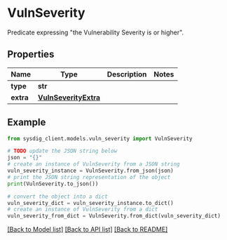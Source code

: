 # VulnSeverity

Predicate expressing \"the Vulnerability Severity is <level> or higher\". 

## Properties

Name | Type | Description | Notes
------------ | ------------- | ------------- | -------------
**type** | **str** |  | 
**extra** | [**VulnSeverityExtra**](VulnSeverityExtra.md) |  | 

## Example

```python
from sysdig_client.models.vuln_severity import VulnSeverity

# TODO update the JSON string below
json = "{}"
# create an instance of VulnSeverity from a JSON string
vuln_severity_instance = VulnSeverity.from_json(json)
# print the JSON string representation of the object
print(VulnSeverity.to_json())

# convert the object into a dict
vuln_severity_dict = vuln_severity_instance.to_dict()
# create an instance of VulnSeverity from a dict
vuln_severity_from_dict = VulnSeverity.from_dict(vuln_severity_dict)
```
[[Back to Model list]](../README.md#documentation-for-models) [[Back to API list]](../README.md#documentation-for-api-endpoints) [[Back to README]](../README.md)


